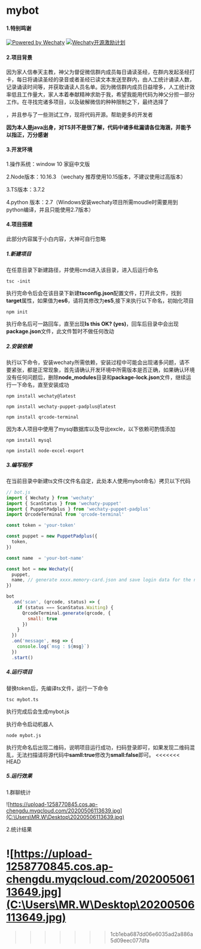 # mybot

#### 1.特别鸣谢

[![Powered by Wechaty](https://img.shields.io/badge/Powered%20By-Wechaty-green.svg)](https://github.com/chatie/wechaty)
[![Wechaty开源激励计划](https://img.shields.io/badge/Wechaty-开源激励计划-green.svg)](https://github.com/juzibot/Welcome/wiki/Everything-about-Wechaty)

#### 2.项目背景

因为家人信奉天主教，神父为督促微信群内成员每日诵读圣经，在群内发起圣经打卡，每日将诵读圣经的录音或者圣经已读文本发送至群内，由人工统计诵读人数，记录诵读时间等，并获取诵读人员名单。因为微信群内成员日益增多，人工统计效率低且工作量大，家人本着奉献精神求助于我，希望我能用代码为神父分担一部分工作。在寻找完诸多项目，以及破解微信的种种限制之下，最终选择了

[WECHATY-PUPPET-PADPLUS]: https://github.com/wechaty/wechaty-puppet-padplus

，并且参与了一些测试工作，现将代码开源。帮助更多的开发者

**因为本人是java出身，对TS并不是很了解，代码中诸多纰漏请各位海涵，并能予以指正，万分感谢**

#### 3.开发环境

1.操作系统：window 10 家庭中文版

2.Node版本：10.16.3 （wechaty 推荐使用10.15版本，不建议使用过高版本）

3.TS版本：3.7.2 

4.python 版本：2.7（Windows安装wechaty项目所需moudle时需要用到python编译，并且只能使用2.7版本）

#### 4.项目搭建

此部分内容属于小白内容，大神可自行忽略

##### 1.新建项目

在任意目录下新建路径，并使用cmd进入该目录，进入后运行命名

```
tsc -init 
```

执行完命令后会在该目录下新建**tsconfig.json**配置文件，打开此文件，找到**target**属性，如果值为**es6**，请将其修改为**es5**,接下来执行以下命名，初始化项目

```
npm init
```

执行命名后可一路回车，直至出现**Is this OK? (yes)**，回车后目录中会出现**package.json**文件，此文件暂时不做任何改动

##### 2.安装依赖

执行以下命令，安装wechaty所需依赖，安装过程中可能会出现诸多问题，请不要紧张，都是正常现象，首先请确认开发环境中所需版本是否正确，如果确认环境没有任何问题后，删除**node_modules**目录和**package-lock.json**文件，继续运行一下命名，直至安装成功

```
npm install wechaty@latest

npm install wechaty-puppet-padplus@latest

npm install qrcode-terminal
```

因为本人项目中使用了mysql数据库以及导出excle，以下依赖可酌情添加

```
npm install mysql

npm install node-excel-export
```

##### 3.编写程序

在当前目录中新建ts文件(文件名自定，此处本人使用mybot命名）拷贝以下代码

```js
// bot.js
import { Wechaty } from 'wechaty'
import { ScanStatus } from 'wechaty-puppet'
import { PuppetPadplus } from 'wechaty-puppet-padplus'
import QrcodeTerminal from 'qrcode-terminal'

const token = 'your-token'

const puppet = new PuppetPadplus({
  token,
})

const name  = 'your-bot-name'

const bot = new Wechaty({
  puppet,
  name, // generate xxxx.memory-card.json and save login data for the next login
})

bot
  .on('scan', (qrcode, status) => {
    if (status === ScanStatus.Waiting) {
      QrcodeTerminal.generate(qrcode, {
        small: true
      })
    }
  })
  .on('message', msg => {
    console.log(`msg : ${msg}`)
  })
  .start()
```

##### 4.运行项目

替换token后，先编译ts文件，运行一下命令

```
tsc mybot.ts
```

执行完成后会生成mybot.js

执行命令启动机器人

```
node mybot.js
```

执行完命名后出现二维码，说明项目运行成功，扫码登录即可，如果发现二维码混乱，无法扫描请将源代码中**samll:true**修改为**small:false**即可。
<<<<<<< HEAD

##### 5.运行效果

1.群聊统计

![https://upload-1258770845.cos.ap-chengdu.myqcloud.com/20200506113639.jpg](C:\Users\MR.W\Desktop\20200506113639.jpg)

2.统计结果

![https://upload-1258770845.cos.ap-chengdu.myqcloud.com/20200506113649.jpg](C:\Users\MR.W\Desktop\20200506113649.jpg)
=======
>>>>>>> 1cb1eba687dd06e6035ad2a886a5d09eec077dfa
